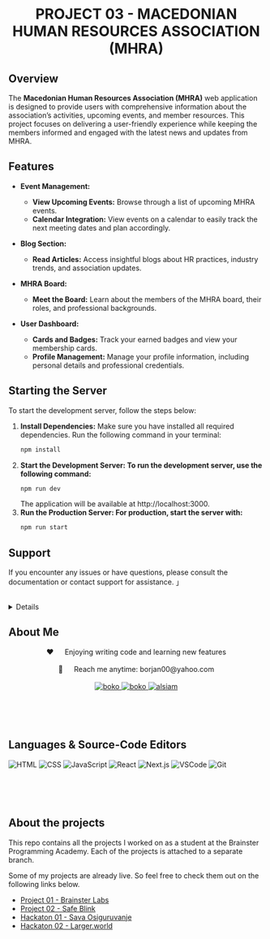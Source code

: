 <h1 align="center"> PROJECT 03 - MACEDONIAN HUMAN RESOURCES ASSOCIATION (MHRA) </h1>

## Overview

The **Macedonian Human Resources Association (MHRA)** web application is designed to provide users with comprehensive information about the association’s activities, upcoming events, and member resources. This project focuses on delivering a user-friendly experience while keeping the members informed and engaged with the latest news and updates from MHRA.

## Features

- **Event Management:**
  - **View Upcoming Events:** Browse through a list of upcoming MHRA events.
  - **Calendar Integration:** View events on a calendar to easily track the next meeting dates and plan accordingly.
- **Blog Section:**

  - **Read Articles:** Access insightful blogs about HR practices, industry trends, and association updates.

- **MHRA Board:**

  - **Meet the Board:** Learn about the members of the MHRA board, their roles, and professional backgrounds.

- **User Dashboard:**
  - **Cards and Badges:** Track your earned badges and view your membership cards.
  - **Profile Management:** Manage your profile information, including personal details and professional credentials.

## Starting the Server

To start the development server, follow the steps below:

1. **Install Dependencies:**
   Make sure you have installed all required dependencies. Run the following command in your terminal:
   ```bash
   npm install
   ```
2. **Start the Development Server: To run the development server, use the following command:**
   ```bash
   npm run dev
   ```
   The application will be available at http://localhost:3000.
3. **Run the Production Server: For production, start the server with:**
   ```bash
   npm run start
   ```

## Support

If you encounter any issues or have questions, please consult the documentation or contact support for assistance.
」
<br>
<br>
</samp>

</p>

<details>  
  <ol>
    <li><a href="#about-me">About Me</a></li>
    <li><a href="#languages">Languages & Source-Code Editors</a></li>
    <li><a href="#about-the-project">About the projects</a></li>
  </ol>
</details>

<h2 id="about-me">About Me</h2>

  <p align="center">
 ❤️ &emsp; Enjoying writing code and learning new features<br/><br/>
 📧 &emsp; Reach me anytime: borjan00@yahoo.com<br/><br/>

<a href="https://www.linkedin.com/in/bokonastovski/" target="_blank">
  <img src="https://img.shields.io/badge/LinkedIn-0077B5?style=for-the-badge&logo=linkedin&logoColor=white" alt="boko"/>
 </a>
 <a href="https://www.instagram.com/__boko__/" target="_blank">
  <img src="https://img.shields.io/badge/Instagram-fe4164?style=for-the-badge&logo=instagram&logoColor=white" alt="boko" />
 </a>
 <a href="https://www.facebook.com/boko.nastovski/" target="_blank">
  <img src="https://img.shields.io/badge/Facebook-20BEFF?&style=for-the-badge&logo=facebook&logoColor=white" alt="alsiam"  />
  </a>

</p>

<br/>
<br/>
<br/>

<h2 id="languages">Languages & Source-Code Editors</h2>

![HTML](https://img.shields.io/badge/HTML5-E34F26?style=for-the-badge&logo=html5&logoColor=white)
![CSS](https://img.shields.io/badge/CSS3-1572B6?style=for-the-badge&logo=css3&logoColor=white)
![JavaScript](https://img.shields.io/badge/Javascript-F0DB4F?style=for-the-badge&labelColor=black&logo=javascript&logoColor=F0DB4F)
![React](https://img.shields.io/badge/React-%2320232a.svg?logo=react&logoColor=%2361DAFB)
![Next.js](https://img.shields.io/badge/Next.js-black?logo=next.js&logoColor=white)
![VSCode](https://img.shields.io/badge/Visual_Studio-0078d7?style=for-the-badge&logo=visual%20studio&logoColor=white)
![Git](https://img.shields.io/badge/Git-F05032?style=for-the-badge&logo=git&logoColor=white)

<br/>
<br/>
<br/>

<h2 id="about-the-project">About the projects</h2>

This repo contains all the projects I worked on as a student at the Brainster Programming Academy. Each of the projects is attached to a separate branch.

Some of my projects are already live. So feel free to check them out on the following links below.

- [Project 01 - Brainster Labs](https://github.com/bokonastovski/Projects/tree/Project01-BrainsterLabs)
- [Project 02 - Safe Blink](https://github.com/bokonastovski/Projects/tree/Project02-SafeBlink)
- [Hackaton 01 - Sava Osiguruvanje](https://github.com/bokonastovski/Projects/tree/Hackathon01-SavaOsiguruvanje)
- [Hackaton 02 - Larger.world](https://github.com/bokonastovski/Projects/tree/Hackathon02-Larger.world)
